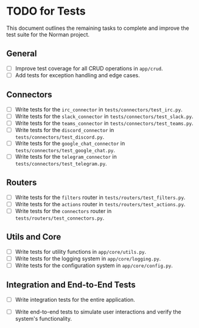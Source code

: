 # TODO for Tests

This document outlines the remaining tasks to complete and improve the test suite for the Norman project.

## General

- [ ] Improve test coverage for all CRUD operations in `app/crud`.
- [ ] Add tests for exception handling and edge cases.

## Connectors

- [ ] Write tests for the `irc_connector` in `tests/connectors/test_irc.py`.
- [ ] Write tests for the `slack_connector` in `tests/connectors/test_slack.py`.
- [ ] Write tests for the `teams_connector` in `tests/connectors/test_teams.py`.
- [ ] Write tests for the `discord_connector` in `tests/connectors/test_discord.py`.
- [ ] Write tests for the `google_chat_connector` in `tests/connectors/test_google_chat.py`.
- [ ] Write tests for the `telegram_connector` in `tests/connectors/test_telegram.py`.

## Routers

- [ ] Write tests for the `filters` router in `tests/routers/test_filters.py`.
- [ ] Write tests for the `actions` router in `tests/routers/test_actions.py`.
- [ ] Write tests for the `connectors` router in `tests/routers/test_connectors.py`.

## Utils and Core

- [ ] Write tests for utility functions in `app/core/utils.py`.
- [ ] Write tests for the logging system in `app/core/logging.py`.
- [ ] Write tests for the configuration system in `app/core/config.py`.

## Integration and End-to-End Tests

- [ ] Write integration tests for the entire application.
- [ ] Write end-to-end tests to simulate user interactions and verify the system's functionality.

